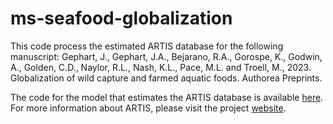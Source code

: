 # ms-seafood-globalization

This code process the estimated ARTIS database for the following manuscript:
Gephart, J., Gephart, J.A., Bejarano, R.A., Gorospe, K., Godwin, A., Golden, C.D., Naylor, R.L., Nash, K.L., Pace, M.L. and Troell, M., 2023. Globalization of wild capture and farmed aquatic foods. Authorea Preprints.

The code for the model that estimates the ARTIS database is available [here](https://github.com/Seafood-Globalization-Lab/artis-model). For more information about ARTIS, please visit the project [website](https://artisdata.weebly.com/). 
